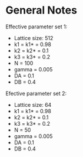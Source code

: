 # General Notes

Effective parameter set 1:

- Lattice size: 512
- k1 = k1* = 0.98
- k2 = k2* = 0.1
- k3 = k3* = 0.2
- N = 100
- gamma = 0.005
- DA = 0.1
- DB = 0.4

Efective parameter set 2:

- Lattice size: 64
- k1 = k1* = 0.98
- k2 = k2* = 0.1
- k3 = k3* = 0.2
- N = 50
- gamma = 0.005
- DA = 0.1
- DB = 0.4
